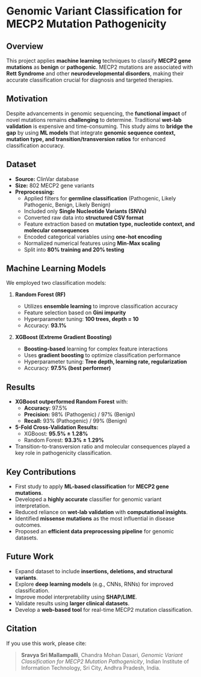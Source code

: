 # Genomic Variant Classification for MECP2 Mutation Pathogenicity

## Overview
This project applies **machine learning** techniques to classify **MECP2 gene mutations** as **benign** or **pathogenic**. MECP2 mutations are associated with **Rett Syndrome** and other **neurodevelopmental disorders**, making their accurate classification crucial for diagnosis and targeted therapies.

## Motivation
Despite advancements in genomic sequencing, the **functional impact** of novel mutations remains **challenging** to determine. Traditional **wet-lab validation** is expensive and time-consuming. This study aims to **bridge the gap** by using **ML models** that integrate **genomic sequence context, mutation type, and transition/transversion ratios** for enhanced classification accuracy.

## Dataset
- **Source:** ClinVar database
- **Size:** 802 MECP2 gene variants
- **Preprocessing:**
  - Applied filters for **germline classification** (Pathogenic, Likely Pathogenic, Benign, Likely Benign)
  - Included only **Single Nucleotide Variants (SNVs)**
  - Converted raw data into **structured CSV format**
  - Feature extraction based on **mutation type, nucleotide context, and molecular consequences**
  - Encoded categorical variables using **one-hot encoding**
  - Normalized numerical features using **Min-Max scaling**
  - Split into **80% training and 20% testing**

## Machine Learning Models
We employed two classification models:
1. **Random Forest (RF)**
   - Utilizes **ensemble learning** to improve classification accuracy
   - Feature selection based on **Gini impurity**
   - Hyperparameter tuning: **100 trees, depth = 10**
   - Accuracy: **93.1%**
  
2. **XGBoost (Extreme Gradient Boosting)**
   - **Boosting-based** learning for complex feature interactions
   - Uses **gradient boosting** to optimize classification performance
   - Hyperparameter tuning: **Tree depth, learning rate, regularization**
   - Accuracy: **97.5% (best performer)**

## Results
- **XGBoost outperformed Random Forest** with:
  - **Accuracy:** 97.5%
  - **Precision:** 98% (Pathogenic) / 97% (Benign)
  - **Recall:** 93% (Pathogenic) / 99% (Benign)
- **5-Fold Cross-Validation Results:**
  - XGBoost: **95.5% ± 1.28%**
  - Random Forest: **93.3% ± 1.29%**
- Transition-to-transversion ratio and molecular consequences played a key role in pathogenicity classification.

## Key Contributions
- First study to apply **ML-based classification** for **MECP2 gene mutations**.
- Developed a **highly accurate** classifier for genomic variant interpretation.
- Reduced reliance on **wet-lab validation** with **computational insights**.
- Identified **missense mutations** as the most influential in disease outcomes.
- Proposed an **efficient data preprocessing pipeline** for genomic datasets.

## Future Work
- Expand dataset to include **insertions, deletions, and structural variants**.
- Explore **deep learning models** (e.g., CNNs, RNNs) for improved classification.
- Improve model interpretability using **SHAP/LIME**.
- Validate results using **larger clinical datasets**.
- Develop a **web-based tool** for real-time MECP2 mutation classification.

## Citation
If you use this work, please cite:
> **Sravya Sri Mallampalli**, Chandra Mohan Dasari, *Genomic Variant Classification for MECP2 Mutation Pathogenicity*, Indian Institute of Information Technology, Sri City, Andhra Pradesh, India.
